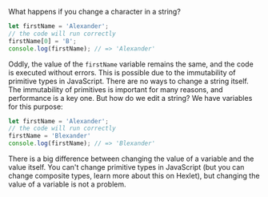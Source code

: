 
What happens if you change a character in a string?

```javascript
let firstName = 'Alexander';
// the code will run correctly
firstName[0] = 'B';
console.log(firstName); // => 'Alexander'
```

 Oddly, the value of the `firstName` variable remains the same, and the code is executed without errors. This is possible due to the immutability of primitive types in JavaScript. There are no ways to change a string itself. The immutability of primitives is important for many reasons, and performance is a key one. But how do we edit a string? We have variables for this purpose:

```javascript
let firstName = 'Alexander';
// the code will run correctly
firstName = 'Blexander'
console.log(firstName); // => 'Blexander'
```

There is a big difference between changing the value of a variable and the value itself. You can't change primitive types in JavaScript (but you can change composite types, learn more about this on Hexlet), but changing the value of a variable is not a problem.
